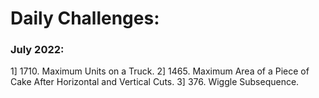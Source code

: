 # Daily Challenges:

### July 2022:
1] 1710. Maximum Units on a Truck.
2] 1465. Maximum Area of a Piece of Cake After Horizontal and Vertical Cuts.
3] 376. Wiggle Subsequence.
